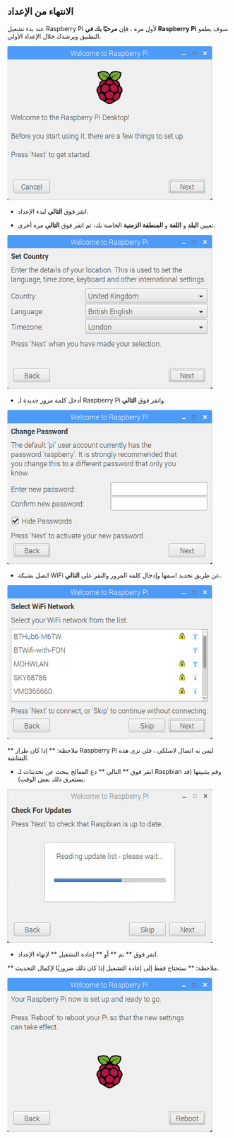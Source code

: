 ## الانتهاء من الإعداد

عند بدء تشغيل Raspberry Pi لأول مرة ، فإن **مرحبًا بك في Raspberry Pi** سوف يطفو التطبيق ويرشدك خلال الإعداد الأولي.

![معالج pi](images/piwiz.gif)

+ انقر فوق **التالي** لبدء الإعداد.

+ تعيين **البلد** و **اللغة** و **المنطقة الزمنية** الخاصة بك، ثم انقر فوق **التالي** مرة أخرى.

![البلد معالج بي](images/piwiz2.PNG)

+ أدخل كلمة مرور جديدة لـ Raspberry Pi وانقر فوق **التالي**.

![بي معالج كلمة المرور](images/piwiz3.PNG)

+ اتصل بشبكة WiFi عن طريق تحديد اسمها وإدخال كلمة المرور والنقر على **التالي**.

![واي فاي المعالج](images/piwiz4.PNG)

** ملاحظة: ** إذا كان طراز Raspberry Pi ليس به اتصال لاسلكي ، فلن ترى هذه الشاشة.

+ انقر فوق ** التالي ** دع المعالج يبحث عن تحديثات لـ Raspbian وقم بتثبيتها (قد يستغرق ذلك بعض الوقت).

![بي معالج تحديث](images/piwiz6.PNG)

+ انقر فوق ** تم ** أو ** إعادة التشغيل ** لإنهاء الإعداد.

** ملاحظة: ** ستحتاج فقط إلى إعادة التشغيل إذا كان ذلك ضروريًا لإكمال التحديث.

![إكمال معالج](images/piwiz7.PNG)